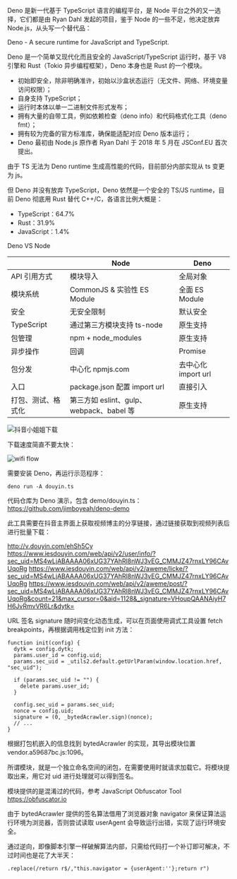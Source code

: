 Deno 是新一代基于 TypeScript 语言的编程平台，是 Node 平台之外的又一选择，它们都是由 Ryan Dahl 发起的项目，鉴于 Node 的一些不足，他决定放弃 Node.js，从头写一个替代品：

Deno - A secure runtime for JavaScript and TypeScript.

Deno 是一个简单又现代化而且安全的 JavaScript/TypeScript 运行时，基于 V8 引擎和 Rust（Tokio 异步编程框架），Deno 本身也是 Rust 的一个模块。

- 初始即安全，除非明确准许，初始以沙盒状态运行（无文件、网络、环境变量访问权限）；
- 自身支持 TypeScript；
- 运行时本体以单一二进制文件形式发布；
- 拥有大量的自带工具，例如依赖检查（deno info）和代码格式化工具（deno fmt）；
- 拥有较为完备的官方标准库，确保能适配对应 Deno 版本运行；
- Deno 最初由 Node.js 原作者 Ryan Dahl 于 2018 年 5 月在 JSConf.EU 首次提出。

由于 TS 无法为 Deno runtime 生成高性能的代码，目前部分内部实现从 ts 变更为 js。

但 Deno 并没有放弃 TypeScript，Deno 依然是一个安全的 TS/JS runtime，目前 Deno 彻底用 Rust 替代 C++/C，各语言比例大概是：

- TypeScript：64.7%
- Rust：31.9%
- JavaScript：1.4%

Deno VS Node

|                    |                   Node                   |         Deno        |
|--------------------|------------------------------------------|---------------------|
| API 引用方式       | 模块导入                                 | 全局对象            |
| 模块系统           | CommonJS & 实验性 ES Module              | 全面 ES Module      |
| 安全               | 无安全限制                               | 默认安全            |
| TypeScript         | 通过第三方模块支持 ts-node               | 原生支持            |
| 包管理             | npm + node_modules                       | 原生支持            |
| 异步操作           | 回调                                     | Promise             |
| 包分发             | 中心化 npmjs.com                         | 去中心化 import url |
| 入口               | package.json 配置 import url             | 直接引入            |
| 打包、测试、格式化   | 第三方如 eslint、gulp、webpack、babel 等    | 原生支持            |


![抖音小姐姐下载](https://upload-images.jianshu.io/upload_images/5509701-2b44aa21e24a551e.png?imageMogr2/auto-orient/strip%7CimageView2/2/w/1240)

下载速度简直不要太快：

![wifi flow](https://upload-images.jianshu.io/upload_images/5509701-0b44ed486f6e6b39.jpg?imageMogr2/auto-orient/strip%7CimageView2/2/w/1240)

需要安装 Deno，再运行示范程序：

    deno run -A douyin.ts

代码仓库为 Deno 演示，包含 demo/douyin.ts：https://github.com/jimboyeah/deno-demo

此工具需要在抖音主界面上获取视频博主的分享链接，通过链接获取到视频列表后进行批量下载：

http://v.douyin.com/ehSh5Cy
https://www.iesdouyin.com/web/api/v2/user/info/?sec_uid=MS4wLjABAAAA06xUG37YAhRl8nWJ3vEG_CMMJZ47rnxLY96CAvUqoRg
https://www.iesdouyin.com/web/api/v2/aweme/licke/?sec_uid=MS4wLjABAAAA06xUG37YAhRl8nWJ3vEG_CMMJZ47rnxLY96CAvUqoRg
https://www.iesdouyin.com/web/api/v2/aweme/post/?sec_uid=MS4wLjABAAAA06xUG37YAhRl8nWJ3vEG_CMMJZ47rnxLY96CAvUqoRg&count=21&max_cursor=0&aid=1128&_signature=VHoupQAANAiyH7H6JvRmvVR6Lr&dytk=

URL 签名 signature 随时间变化动态生成，可以在页面使用调式工具设置 fetch breakpoints，再根据调用栈定位到 init 方法：

    function init(config) {
      dytk = config.dytk;
      params.user_id = config.uid;
      params.sec_uid = _utils2.default.getUrlParam(window.location.href, "sec_uid");

      if (params.sec_uid != "") {
        delete params.user_id;
      }

      config.sec_uid = params.sec_uid;
      nonce = config.uid;
      signature = (0, _bytedAcrawler.sign)(nonce);
      // ...
    }

根据打包机嵌入的信息找到 bytedAcrawler 的实现，其导出模块位置 vendor.a59687bc.js:1096。

所谓模块，就是一个独立命名空间的闭包，在需要使用时就请求加载它。将模块提取出来，用它对 uid 进行处理就可以得到签名。

模块提供的是混淆过的代码，参考 JavaScript Obfuscator Tool  https://obfuscator.io

由于 bytedAcrawler 提供的签名算法借用了浏览器对象 navigator 来保证算法运行环境为浏览器，否则尝试读取 userAgent 会导致运行出错，实现了运行环境安全。

通过逆向，即像脚本引擎一样破解算法内部，只需给代码打一个补订即可解决，不过时间也是花了大半天：

    .replace(/return r$/,"this.navigator = {userAgent:''};return r")
